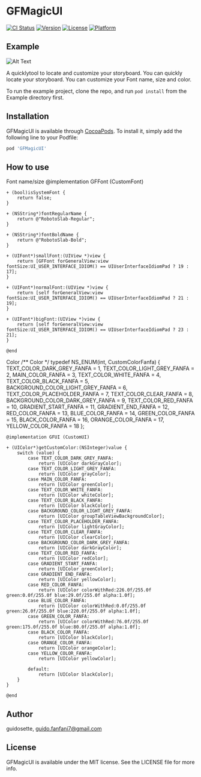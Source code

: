 # GFMagicUI

[![CI Status](https://img.shields.io/travis/guidosette/GFMagicUI.svg?style=flat)](https://travis-ci.org/guidosette/GFMagicUI)
[![Version](https://img.shields.io/cocoapods/v/GFMagicUI.svg?style=flat)](https://cocoapods.org/pods/GFMagicUI)
[![License](https://img.shields.io/cocoapods/l/GFMagicUI.svg?style=flat)](https://cocoapods.org/pods/GFMagicUI)
[![Platform](https://img.shields.io/cocoapods/p/GFMagicUI.svg?style=flat)](https://cocoapods.org/pods/GFMagicUI)

## Example

![Alt Text](https://github.com/guidosette/GFMagicUI/blob/master/photo.gif)

A quicklytool to locate and customize your storyboard.
You can quickly locate your storyboard. You can customize your Font name, size and color.

To run the example project, clone the repo, and run `pod install` from the Example directory first.

## Installation

GFMagicUI is available through [CocoaPods](https://cocoapods.org). To install
it, simply add the following line to your Podfile:

```ruby
pod 'GFMagicUI'
```

## How to use

Font name/size
	@implementation GFFont (CustomFont)

	+ (bool)isSystemFont {
		return false;
	}

	+ (NSString*)fontRegularName {
		return @"RobotoSlab-Regular";
	}

	+ (NSString*)fontBoldName {
		return @"RobotoSlab-Bold";
	}

	+ (UIFont*)smallFont:(UIView *)view {
		return [GFFont forGeneralView:view fontSize:UI_USER_INTERFACE_IDIOM() == UIUserInterfaceIdiomPad ? 19 : 17];
	}

	+ (UIFont*)normalFont:(UIView *)view {
		return [self forGeneralView:view fontSize:UI_USER_INTERFACE_IDIOM() == UIUserInterfaceIdiomPad ? 21 : 19];
	}

	+ (UIFont*)bigFont:(UIView *)view {
		return [self forGeneralView:view fontSize:UI_USER_INTERFACE_IDIOM() == UIUserInterfaceIdiomPad ? 23 : 21];
	}

	@end
	
Color
	/**
	 Color
	 */
	typedef NS_ENUM(int, CustomColorFanfa) {
		TEXT_COLOR_DARK_GREY_FANFA = 1,
		TEXT_COLOR_LIGHT_GREY_FANFA = 2,
		MAIN_COLOR_FANFA = 3,
		TEXT_COLOR_WHITE_FANFA = 4,
		TEXT_COLOR_BLACK_FANFA = 5,
		BACKGROUND_COLOR_LIGHT_GREY_FANFA = 6,
		TEXT_COLOR_PLACEHOLDER_FANFA = 7,
		TEXT_COLOR_CLEAR_FANFA = 8,
		BACKGROUND_COLOR_DARK_GREY_FANFA = 9,
		TEXT_COLOR_RED_FANFA = 10,
		GRADIENT_START_FANFA = 11,
		GRADIENT_END_FANFA = 12,
		RED_COLOR_FANFA = 13,
		BLUE_COLOR_FANFA = 14,
		GREEN_COLOR_FANFA = 15,
		BLACK_COLOR_FANFA = 16,
		ORANGE_COLOR_FANFA = 17,
		YELLOW_COLOR_FANFA = 18
	};
	
	@implementation GFUI (CustomUI)

	+ (UIColor*)getCustomColor:(NSInteger)value {
		switch (value) {
			case TEXT_COLOR_DARK_GREY_FANFA:
				return [UIColor darkGrayColor];
			case TEXT_COLOR_LIGHT_GREY_FANFA:
				return [UIColor grayColor];
			case MAIN_COLOR_FANFA:
				return [UIColor greenColor];
			case TEXT_COLOR_WHITE_FANFA:
				return [UIColor whiteColor];
			case TEXT_COLOR_BLACK_FANFA:
				return [UIColor blackColor];
			case BACKGROUND_COLOR_LIGHT_GREY_FANFA:
				return [UIColor groupTableViewBackgroundColor];
			case TEXT_COLOR_PLACEHOLDER_FANFA:
				return [UIColor lightGrayColor];
			case TEXT_COLOR_CLEAR_FANFA:
				return [UIColor clearColor];
			case BACKGROUND_COLOR_DARK_GREY_FANFA:
				return [UIColor darkGrayColor];
			case TEXT_COLOR_RED_FANFA:
				return [UIColor redColor];
			case GRADIENT_START_FANFA:
				return [UIColor greenColor];
			case GRADIENT_END_FANFA:
				return [UIColor yellowColor];
			case RED_COLOR_FANFA:
				return [UIColor colorWithRed:226.0f/255.0f green:0.0f/255.0f blue:29.0f/255.0f alpha:1.0f];
			case BLUE_COLOR_FANFA:
				return [UIColor colorWithRed:0.0f/255.0f green:26.0f/255.0f blue:220.0f/255.0f alpha:1.0f];
			case GREEN_COLOR_FANFA:
				return [UIColor colorWithRed:76.0f/255.0f green:175.0f/255.0f blue:80.0f/255.0f alpha:1.0f];
			case BLACK_COLOR_FANFA:
				return [UIColor blackColor];
			case ORANGE_COLOR_FANFA:
				return [UIColor orangeColor];
			case YELLOW_COLOR_FANFA:
				return [UIColor yellowColor];

			default:
				return [UIColor blackColor];
		}
	}

	@end

## Author

guidosette, guido.fanfani7@gmail.com

## License

GFMagicUI is available under the MIT license. See the LICENSE file for more info.
